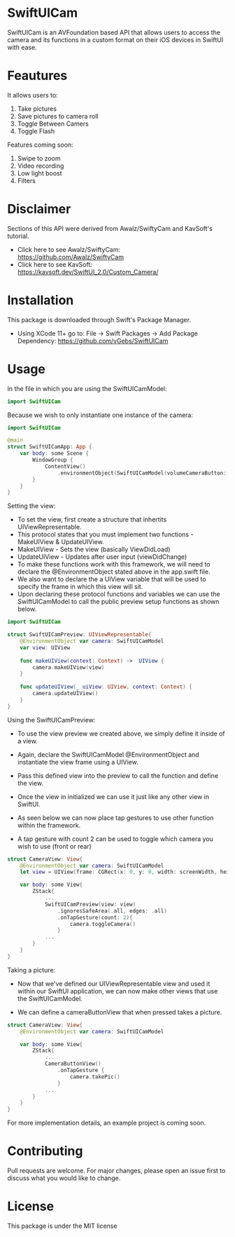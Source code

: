 # SwiftUICam

SwiftUICam is an AVFoundation based API that allows users to access the camera and its functions in a custom format on their iOS devices in SwiftUI with ease. 

# Feautures

It allows users to:

1. Take pictures
2. Save pictures to camera roll
3. Toggle Between Camers
4. Toggle Flash

Features coming soon:

1. Swipe to zoom
2. Video recording
3. Low light boost
4. Filters

# Disclaimer

Sections of this API were derived from Awalz/SwiftyCam and KavSoft's tutorial. 
* Click here to see Awalz/SwiftyCam: https://github.com/Awalz/SwiftyCam 
* Click here to see KavSoft: https://kavsoft.dev/SwiftUI_2.0/Custom_Camera/

# Installation

This package is downloaded through Swift's Package Manager. 
* Using XCode 11+ go to: File -> Swift Packages -> Add Package Dependency: https://github.com/vGebs/SwiftUICam

# Usage

In the file in which you are using the SwiftUICamModel:

``` Swift
import SwiftUICam
```

Because we wish to only instantiate one instance of the camera:

``` Swift
import SwiftUICam

@main
struct SwiftUICamApp: App {
    var body: some Scene {
        WindowGroup {
            ContentView()
                .environmentObject(SwiftUICamModel(volumeCameraButton: true))
        }
    }
}
```

Setting the view:
* To set the view, first create a structure that inhertits UIViewRepresentable. 
* This protocol states that you must implement two functions - MakeUIView & UpdateUIView.
* MakeUIView - Sets the view (basically ViewDidLoad)
* UpdateUIView - Updates after user input (viewDidChange)
* To make these functions work with this framework, we will need to declare the @EnvironmentObject stated above in the app.swift file.
* We also want to declare the a UIView variable that will be used to specify the frame in which this view will sit.
* Upon declaring these protocol functions and variables we can use the SwiftUICamModel to call the public preview setup functions as shown below.

``` Swift
import SwiftUICam

struct SwiftUICamPreview: UIViewRepresentable{
    @EnvironmentObject var camera: SwiftUICamModel
    var view: UIView
    
    func makeUIView(context: Context) ->  UIView {
        camera.makeUIView(view)
    }
    
    func updateUIView(_ uiView: UIView, context: Context) {
        camera.updateUIView()
    }
}
```

Using the SwiftUICamPreview:
* To use the view preview we created above, we simply define it inside of a view.
* Again, declare the SwiftUICamModel @EnvironmentObject and instantiate the view frame using a UIView.
* Pass this defined view into the preview to call the function and define the view.

* Once the view in initialized we can use it just like any other view in SwiftUI.
* As seen below we can now place tap gestures to use other function within the framework.

* A tap gesture with count 2 can be used to toggle which camera you wish to use (front or rear)

``` Swift
struct CameraView: View{
    @EnvironmentObject var camera: SwiftUICamModel
    let view = UIView(frame: CGRect(x: 0, y: 0, width: screenWidth, height: screenHeight * 0.91))

    var body: some View{
        ZStack{
            ...
            SwiftUICamPreview(view: view)
                .ignoresSafeArea(.all, edges: .all)
                .onTapGesture(count: 2){
                    camera.toggleCamera()
                }
            ...
        }
    }
}
```

Taking a picture:
* Now that we've defined our UIViewRepresentable view and used it within our SwiftUI application, we can now make other views that use the SwiftUICamModel. 

* We can define a cameraButtonView that when pressed takes a picture.
``` Swift
struct CameraView: View{
    @EnvironmentObject var camera: SwiftUICamModel

    var body: some View{
        ZStack{
            ...
            CameraButtonView()
                .onTapGesture {
                    camera.takePic()
                }
            ...
        }
    }
}
```

For more implementation details, an example project is coming soon.

# Contributing

Pull requests are welcome. For major changes, please open an issue first to discuss what you would like to change.

# License

This package is under the MIT license


